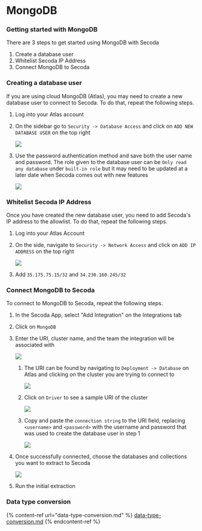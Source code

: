 # MongoDB

### Getting started with MongoDB

There are 3 steps to get started using MongoDB with Secoda

1. Create a database user
2. Whitelist Secoda IP Address
3. Connect MongoDB to Secoda

### Creating a database user

If you are using cloud MongoDB (Atlas), you may need to create a new database user to connect to Secoda. To do that, repeat the following steps.

1. Log into your Atlas account
2.  On the sidebar go to `Security -> Database Access` and click on `ADD NEW DATABASE USER` on the top right&#x20;

    ![](https://raw.githubusercontent.com/secoda/gitbook/master/.gitbook/assets/Screenshot%202023-08-18%20at%2011.51.36%20AM.png)
3.  Use the password authentication method and save both the user name and password. The role given to the database user can be `Only read any database` under `built-in role` but it may need to be updated at a later date when Secoda comes out with new features

    ![](https://raw.githubusercontent.com/secoda/gitbook/master/.gitbook/assets/Screenshot%202023-08-18%20at%2012.46.43%20PM.png)



### Whitelist Secoda IP Address

Once you have created the new database user, you need to add Secoda's IP address to the allowlist. To do that, repeat the following steps.

1. Log into your Atlas Account
2.  On the side, navigate to `Security -> Network Access` and click on `ADD IP ADDRESS` on the top right

    ![](https://raw.githubusercontent.com/secoda/gitbook/master/.gitbook/assets/Screenshot%202023-08-18%20at%2012.32.29%20PM.png)
3. Add `35.175.75.15/32` and `34.230.160.245/32`

### Connect MongoDB to Secoda

To connect to MongoDB to Secoda, repeat the following steps.

1. In the Secoda App, select "Add Integration" on the Integrations tab
2. Click on `MongoDB`
3.  Enter the URI, cluster name, and the team the integration will be associated with&#x20;

    ![](https://raw.githubusercontent.com/secoda/gitbook/master/.gitbook/assets/Screenshot%202023-08-18%20at%2012.39.43%20PM%20(3).png)

    1.  The URI can be found by navigating to `Deployment -> Database` on Atlas and clicking on the cluster you are trying to connect to

        ![](https://raw.githubusercontent.com/secoda/gitbook/master/.gitbook/assets/Screenshot%202023-08-18%20at%2012.51.56%20PM%20(1).png)
    2.  Click on `Driver` to see a sample URI of the cluster

        ![](https://raw.githubusercontent.com/secoda/gitbook/master/.gitbook/assets/Screenshot%202023-08-18%20at%2012.53.29%20PM%20(1).png)
    3.  Copy and paste the `connection string` to the URI field, replacing `<username>` and `<password>` with the username and password that was used to create the database user in step 1

        ![](https://raw.githubusercontent.com/secoda/gitbook/master/.gitbook/assets/Screenshot%202023-08-18%20at%2012.37.27%20PM%20(1).png) 
4.  Once successfully connected, choose the databases and collections you want to extract to Secoda

    ![](https://raw.githubusercontent.com/secoda/gitbook/master/.gitbook/assets/Screenshot%202023-08-18%20at%2012.40.30%20PM.png) 
5. Run the initial extraction



### Data type conversion

{% content-ref url="data-type-conversion.md" %}
[data-type-conversion.md](data-type-conversion.md)
{% endcontent-ref %}
